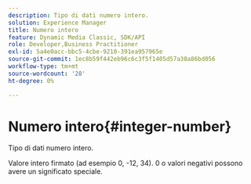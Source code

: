 ```yaml
---
description: Tipo di dati numero intero.
solution: Experience Manager
title: Numero intero
feature: Dynamic Media Classic, SDK/API
role: Developer,Business Practitioner
exl-id: 5a4e0acc-bbc5-4cbe-9210-391ea957965e
source-git-commit: 1ec8b59f442eb96c6c3f5f1405d57a38a86bd056
workflow-type: tm+mt
source-wordcount: '28'
ht-degree: 0%

---
```


# Numero intero{#integer-number}

Tipo di dati numero intero.

Valore intero firmato (ad esempio 0, -12, 34). 0 o valori negativi possono avere un significato speciale.

